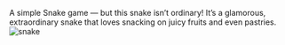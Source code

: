 A simple Snake game — but this snake isn’t ordinary! It’s a glamorous, extraordinary snake that loves snacking on juicy fruits and even pastries.
![snake](https://github.com/user-attachments/assets/e50f79d3-4211-4d5a-8428-f632bbb74c4e)
